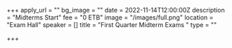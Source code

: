 +++
apply_url = ""
bg_image = ""
date = 2022-11-14T12:00:00Z
description = "Midterms Start"
fee = "0 ETB"
image = "/images/full.png"
location = "Exam Hall"
speaker = []
title = "First Quarter Midterm Exams "
type = ""

+++
